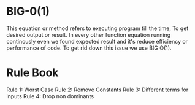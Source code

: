 # BIG-0(1) 
This equation or method refers to executing program till the time, To get desired output or result.
In every other function equation running continously even we found expected result and it's reduce efficiency or performance of code.
To get rid down this issue we use BIG O(1).


# Rule Book
Rule 1: Worst Case
Rule 2: Remove Constants
Rule 3: Different terms for inputs
Rule 4: Drop non dominants
